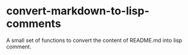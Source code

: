 convert-markdown-to-lisp-comments
=================================

A small set of functions to convert the content of README.md into lisp comment.
